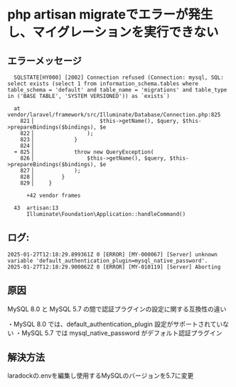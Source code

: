 # php artisan migrateでエラーが発生し、マイグレーションを実行できない

## エラーメッセージ
~~~
  SQLSTATE[HY000] [2002] Connection refused (Connection: mysql, SQL: select exists (select 1 from information_schema.tables where table_schema = 'default' and table_name = 'migrations' and table_type in ('BASE TABLE', 'SYSTEM VERSIONED')) as `exists`)

  at vendor/laravel/framework/src/Illuminate/Database/Connection.php:825
    821▕                     $this->getName(), $query, $this->prepareBindings($bindings), $e
    822▕                 );
    823▕             }
    824▕
  ➜ 825▕             throw new QueryException(
    826▕                 $this->getName(), $query, $this->prepareBindings($bindings), $e
    827▕             );
    828▕         }
    829▕     }

      +42 vendor frames

  43  artisan:13
      Illuminate\Foundation\Application::handleCommand()
~~~

## ログ:
~~~
2025-01-27T12:18:29.899361Z 0 [ERROR] [MY-000067] [Server] unknown variable 'default_authentication_plugin=mysql_native_password'.
2025-01-27T12:18:29.900062Z 0 [ERROR] [MY-010119] [Server] Aborting
~~~

## 原因

MySQL 8.0 と MySQL 5.7 の間で認証プラグインの設定に関する互換性の違い

・MySQL 8.0 では、default_authentication_plugin 設定がサポートされていない
・MySQL 5.7 では mysql_native_password がデフォルト認証プラグイン

## 解決方法

laradockの.envを編集し使用するMySQLのバージョンを5.7に変更